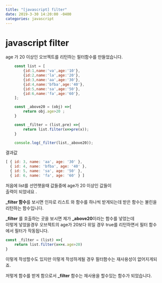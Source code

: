 ```yaml
---
title: "[javascript] filter"
date: 2019-3-30 14:20:00 -0400
categories: javascript 
---
```


# javascript filter


age 가 20 이상인 오브젝트를 리턴하는 필터함수를 만들었습니다.


```javascript 
    const list = [
        {id:1,name:'va',age:'10'},
        {id:2,name:'la',age:'20'},
        {id:3,name:'aa',age:'30'},
        {id:4,name:'bfba',age:'40'},
        {id:5,name:'sa',age:'50'},
        {id:6,name:'fa',age:'60'},
    ];

    const _above20 = (obj) =>{
        return obj.age>20 ;
    }

    const _filter = (list,pre) =>{
        return list.filter(x=>pre(x));
    }

    console.log(_filter(list,_above20));
```

결과값

```javascript
[ { id: 3, name: 'aa', age: '30' },
  { id: 4, name: 'bfba', age: '40' },
  { id: 5, name: 'sa', age: '50' },
  { id: 6, name: 'fa', age: '60' } ]
```

처음에 list를 선언햇을때 값들중에 age가 20 이상인 값들이  
출력이 되었네요 .

**_filter  함수**를 보시면 인자로 리스트 와 함수를 하나씩 받게되는데 받은 함수는 불린을 리턴하는 함수입니다. 

**_filter** 를 호출하는 곳을 보시면 제가 **_above20**이라는 함수를 넣었는데  
이렇게 넣었을경우 오브젝트의 age가 20보다 위일 경우 true를 리턴하면서 필터 함수에서 필터가 작동됩니다.

```javascript
const _filter = (list) =>{
    return list.filter(x=>x.age>20)
}
```

이렇게 작성할수도 있지만 이렇게 작성하게될 경우 필터함수는 재사용성이 없어지게되죠.


저렇게 함수를 받게 함으로서 **_filter** 함수는 재사용을 할수있는 함수가 되었습니다. 